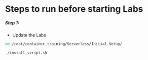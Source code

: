 # Steps to run before starting Labs

##### Step 1:

* Update the Labs

```bash
cd /root/container_training/Serverless/Initial-Setup/

./install_script.sh
```

